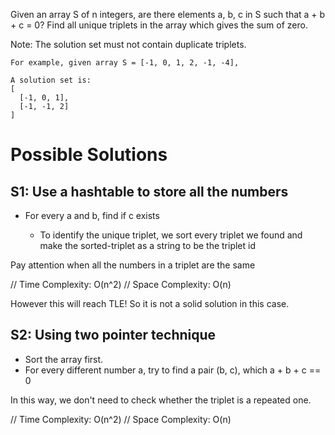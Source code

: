 Given an array S of n integers, are there elements a, b, c in S such that a + b + c = 0? Find all unique triplets in the array which gives the sum of zero.

Note: The solution set must not contain duplicate triplets.

	For example, given array S = [-1, 0, 1, 2, -1, -4],

	A solution set is:
	[
	  [-1, 0, 1],
	  [-1, -1, 2]
	]

# Possible Solutions

## S1: Use a hashtable to store all the numbers

+ For every a and b, find if c exists

	+ To identify the unique triplet, we sort every triplet we found and make the sorted-triplet as a string to be the triplet id

Pay attention when all the numbers in a triplet are the same

// Time Complexity: O(n^2)
// Space Complexity: O(n)

However this will reach TLE! So it is not a solid solution in this case.


## S2: Using two pointer technique
 
 + Sort the array first.
 + For every different number a, try to find a pair (b, c), which a + b + c  == 0
 
 In this way, we don't need to check whether the triplet is a repeated one.
 
 // Time Complexity: O(n^2)
 // Space Complexity: O(n)